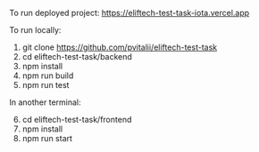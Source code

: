 To run deployed project: https://eliftech-test-task-iota.vercel.app

To run locally:
1. git clone https://github.com/pvitalii/eliftech-test-task
2. cd eliftech-test-task/backend
3. npm install
4. npm run build
5. npm run test

In another terminal:

6. cd eliftech-test-task/frontend
7. npm install
8. npm run start
